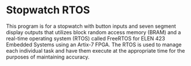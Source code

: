 Stopwatch RTOS
==============
This program is for a stopwatch with button inputs and seven segment display outputs that utilizes block random access memory (BRAM) and a real-time operating system (RTOS) called FreeRTOS for ELEN 423 Embedded Systems using an Artix-7 FPGA. The RTOS is used to manage each individual task and have them execute at the appropriate time for the purposes of maintaining accuracy.
